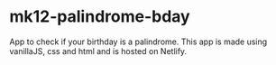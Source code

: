 # mk12-palindrome-bday
 
 App to check if your birthday is a palindrome. This app is made using vanillaJS, css and html and is hosted on Netlify.
